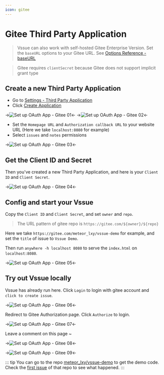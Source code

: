 ```yaml
---
icon: gitee
---
```


# Gitee Third Party Application

> Vssue can also work with self-hosted Gitee Enterprise Version. Set the `baseURL` options to your Gitee URL. See [Options Reference - baseURL](../options/README.md#baseurl)

> Gitee requires `clientSecret` because Gitee does not support implicit grant type

## Create a new Third Party Application

- Go to [Settings - Third Party Application](https://gitee.com/oauth/applications)
- Click [Create Application](https://gitee.com/oauth/applications/new)

->![Set up OAuth App - Gitee 01](/assets/img/oauth-app-gitee-01.png)<-
->![Set up OAuth App - Gitee 02](/assets/img/oauth-app-gitee-02.png)<-

- Set the `Homepage URL` and `Authorization callback URL` to your website URL (Here we take `localhost:8080` for example)
- Select `issues` and `notes` permissions

->![Set up OAuth App - Gitee 03](/assets/img/oauth-app-gitee-03.png)<-

## Get the Client ID and Secret

Then you've created a new Third Party Application, and here is your `Client ID` and `Client Secret`.

->![Set up OAuth App - Gitee 04](/assets/img/oauth-app-gitee-04.png)<-

## Config and start your Vssue

Copy the `Client ID` and `Client Secret`, and set `owner` and `repo`.

> The URL pattern of gitee repo is `https://gitee.com/${owner}/${repo}`

Here we take `https://gitee.com/meteor_lxy/vssue-demo` for example, and set the `title` of issue to `Vssue Demo`.

Then run `anywhere -h localhost 8080` to serve the `index.html` on `localhost:8080`.

->![Set up OAuth App - Gitee 05](/assets/img/oauth-app-gitee-05.png)<-

## Try out Vssue locally

Vssue has already run here. Click `Login` to login with gitee account and `click to create issue`.

->![Set up OAuth App - Gitee 06](/assets/img/oauth-app-gitee-06.png)<-

Redirect to Gitee Authorization page. Click `Authorize` to login.

->![Set up OAuth App - Gitee 07](/assets/img/oauth-app-gitee-07.png)<-

Leave a comment on this page ~

->![Set up OAuth App - Gitee 08](/assets/img/oauth-app-gitee-08.png)<-

->![Set up OAuth App - Gitee 09](/assets/img/oauth-app-gitee-09.png)<-

::: tip
You can go to the repo [meteor_lxy/vssue-demo](https://gitee.com/meteor_lxy/vssue-demo) to get the demo code. Check the [first issue](https://gitee.com/meteor_lxy/vssue-demo/issues/IWWTA) of that repo to see what happened.
:::
